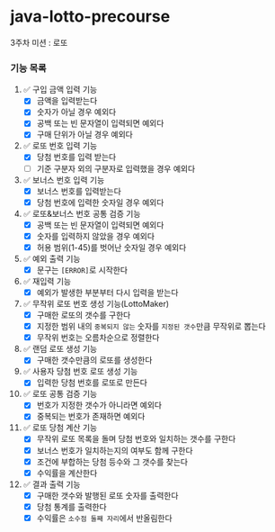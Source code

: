 # java-lotto-precourse

3주차 미션 : 로또

### 기능 목록

1. ✅ 구입 금액 입력 기능
    - [x] 금액을 입력받는다
    - [x] 숫자가 아닐 경우 예외다
    - [x] 공백 또는 빈 문자열이 입력되면 예외다
    - [x] 구매 단위가 아닐 경우 예외다

2. ✅ 로또 번호 입력 기능
    - [x] 당첨 번호를 입력 받는다
    - [ ] 기준 구분자 외의 구분자로 입력했을 경우 예외다

3. ✅ 보너스 번호 입력 기능
    - [x] 보너스 번호를 입력받는다
    - [x] 당첨 번호에 입력한 숫자일 경우 예외다

4. ✅ 로또&보너스 번호 공통 검증 기능
    - [x] 공백 또는 빈 문자열이 입력되면 예외다
    - [x] 숫자를 입력하지 않았을 경우 예외다
    - [x] 허용 범위(1-45)를 벗어난 숫자일 경우 예외다

5. ✅ 예외 출력 기능
    - [x] 문구는 `[ERROR]`로 시작한다

6. ✅ 재입력 기능
    - [x] 예외가 발생한 부분부터 다시 입력을 받는다

7. ✅ 무작위 로또 번호 생성 기능(LottoMaker)
    - [x] 구매한 로또의 갯수를 구한다
    - [x] 지정한 범위 내의 `중복되지 않는` 숫자를 `지정된 갯수`만큼 무작위로 뽑는다
    - [x] 무작위 번호는 오름차순으로 정렬한다

8. ✅ 랜덤 로또 생성 기능
    - [x] 구매한 갯수만큼의 로또를 생성한다

9. ✅ 사용자 당첨 번호 로또 생성 기능
    - [x] 입력한 당첨 번호를 로또로 만든다

10. ✅ 로또 공통 검증 기능
    - [x] 번호가 지정한 갯수가 아니라면 예외다
    - [x] 중복되는 번호가 존재하면 예외다

11. ✅ 로또 당첨 계산 기능
    - [x] 무작위 로또 목록을 돌며 당첨 번호와 일치하는 갯수를 구한다
    - [x] 보너스 번호가 일치하는지의 여부도 함께 구한다
    - [x] 조건에 부합하는 당첨 등수와 그 갯수를 찾는다
    - [x] 수익률을 계산한다

12. ✅ 결과 출력 기능
    - [x] 구매한 갯수와 발행된 로또 숫자를 출력한다
    - [X] 당첨 통계를 출력한다
    - [x] 수익률은 `소수점 둘째 자리`에서 반올림한다
